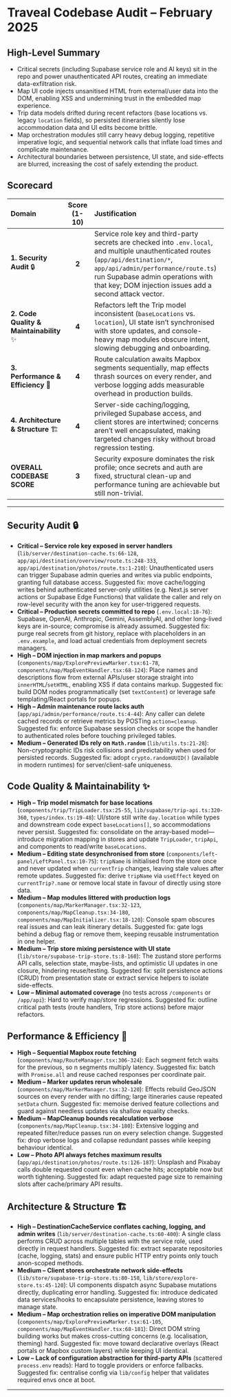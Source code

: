 # Traveal Codebase Audit – February 2025

## High-Level Summary
- Critical secrets (including Supabase service role and AI keys) sit in the repo and power unauthenticated API routes, creating an immediate data-exfiltration risk.
- Map UI code injects unsanitised HTML from external/user data into the DOM, enabling XSS and undermining trust in the embedded map experience.
- Trip data models drifted during recent refactors (base locations vs. legacy `location` fields), so persisted itineraries silently lose accommodation data and UI edits become brittle.
- Map orchestration modules still carry heavy debug logging, repetitive imperative logic, and sequential network calls that inflate load times and complicate maintenance.
- Architectural boundaries between persistence, UI state, and side-effects are blurred, increasing the cost of safely extending the product.

## Scorecard

| Domain | Score (1-10) | Justification |
| :--- | :---: | :--- |
| **1. Security Audit** 🔒 | **2** | Service role key and third-party secrets are checked into `.env.local`, and multiple unauthenticated routes (`app/api/destination/*`, `app/api/admin/performance/route.ts`) run Supabase admin operations with that key; DOM injection issues add a second attack vector. |
| **2. Code Quality & Maintainability** ✨ | **4** | Refactors left the Trip model inconsistent (`baseLocations` vs. `location`), UI state isn’t synchronised with store updates, and console-heavy map modules obscure intent, slowing debugging and onboarding. |
| **3. Performance & Efficiency** 🚀 | **4** | Route calculation awaits Mapbox segments sequentially, map effects thrash sources on every render, and verbose logging adds measurable overhead in production builds. |
| **4. Architecture & Structure** 🏗️ | **4** | Server-side caching/logging, privileged Supabase access, and client stores are intertwined; concerns aren’t well encapsulated, making targeted changes risky without broad regression testing. |
| **OVERALL CODEBASE SCORE** | **3** | Security exposure dominates the risk profile; once secrets and auth are fixed, structural clean-up and performance tuning are achievable but still non-trivial. |

---

## Security Audit 🔒
- **Critical – Service role key exposed in server handlers** (`lib/server/destination-cache.ts:66-128`, `app/api/destination/overview/route.ts:248-333`, `app/api/destination/photos/route.ts:1-210`): Unauthenticated users can trigger Supabase admin queries and writes via public endpoints, granting full database access. Suggested fix: move cache/logging writes behind authenticated server-only utilities (e.g. Next.js server actions or Supabase Edge Functions) that validate the caller and rely on row-level security with the anon key for user-triggered requests.
- **Critical – Production secrets committed to repo** (`.env.local:18-76`): Supabase, OpenAI, Anthropic, Gemini, AssemblyAI, and other long-lived keys are in-source; compromise is already assumed. Suggested fix: purge real secrets from git history, replace with placeholders in an `.env.example`, and load actual credentials from deployment secrets managers.
- **High – DOM injection in map markers and popups** (`components/map/ExplorePreviewMarker.tsx:61-78`, `components/map/MapEventHandler.tsx:68-124`): Place names and descriptions flow from external APIs/user storage straight into `innerHTML`/`setHTML`, enabling XSS if data contains markup. Suggested fix: build DOM nodes programmatically (set `textContent`) or leverage safe templating/React portals for popups.
- **High – Admin maintenance route lacks auth** (`app/api/admin/performance/route.ts:4-44`): Any caller can delete cached records or retrieve metrics by POSTing `action=cleanup`. Suggested fix: enforce Supabase session checks or scope the handler to authenticated roles before touching privileged tables.
- **Medium – Generated IDs rely on `Math.random`** (`lib/utils.ts:21-28`): Non-cryptographic IDs risk collisions and predictability when used for persisted records. Suggested fix: adopt `crypto.randomUUID()` (available in modern runtimes) for server/client-safe uniqueness.

## Code Quality & Maintainability ✨
- **High – Trip model mismatch for base locations** (`components/trip/TripLoader.tsx:25-55`, `lib/supabase/trip-api.ts:320-360`, `types/index.ts:19-48`): UI/store still write `day.location` while types and downstream code expect `baseLocations[]`, so accommodations never persist. Suggested fix: consolidate on the array-based model—introduce migration mapping in stores and update `TripLoader`, `tripApi`, and components to read/write `baseLocations`.
- **Medium – Editing state desynchronised from store** (`components/left-panel/LeftPanel.tsx:10-75`): `tripName` is initialised from the store once and never updated when `currentTrip` changes, leaving stale values after remote updates. Suggested fix: derive `tripName` via `useEffect` keyed on `currentTrip?.name` or remove local state in favour of directly using store data.
- **Medium – Map modules littered with production logs** (`components/map/MarkerManager.tsx:32-123`, `components/map/MapCleanup.tsx:34-180`, `components/map/MapInitializer.tsx:18-120`): Console spam obscures real issues and can leak itinerary details. Suggested fix: gate logs behind a debug flag or remove them, keeping reusable instrumentation in one helper.
- **Medium – Trip store mixing persistence with UI state** (`lib/store/supabase-trip-store.ts:8-160`): The zustand store performs API calls, selection state, maybe-lists, and optimistic UI updates in one closure, hindering reuse/testing. Suggested fix: split persistence actions (CRUD) from presentation state or extract service helpers to isolate side-effects.
- **Low – Minimal automated coverage** (no tests across `/components` or `/app/api`): Hard to verify map/store regressions. Suggested fix: outline critical path tests (route handlers, Trip store actions) before major refactors.

## Performance & Efficiency 🚀
- **High – Sequential Mapbox route fetching** (`components/map/RouteManager.tsx:306-324`): Each segment fetch waits for the previous, so n segments multiply latency. Suggested fix: batch with `Promise.all` and reuse cached responses per coordinate pair.
- **Medium – Marker updates rerun wholesale** (`components/map/MarkerManager.tsx:32-120`): Effects rebuild GeoJSON sources on every render with no diffing; large itineraries cause repeated `setData` churn. Suggested fix: memoise derived feature collections and guard against needless updates via shallow equality checks.
- **Medium – MapCleanup bounds recalculation verbose** (`components/map/MapCleanup.tsx:34-180`): Extensive logging and repeated filter/reduce passes run on every selection change. Suggested fix: drop verbose logs and collapse redundant passes while keeping behaviour identical.
- **Low – Photo API always fetches maximum results** (`app/api/destination/photos/route.ts:126-187`): Unsplash and Pixabay calls double requested count even when cache hits; acceptable now but worth tightening. Suggested fix: adapt requested page size to remaining slots after cache/primary API results.

## Architecture & Structure 🏗️
- **High – DestinationCacheService conflates caching, logging, and admin writes** (`lib/server/destination-cache.ts:60-400`): A single class performs CRUD across multiple tables with the service role, used directly in request handlers. Suggested fix: extract separate repositories (cache, logging, stats) and ensure public HTTP entry points only touch anon-scoped methods.
- **Medium – Client stores orchestrate network side-effects** (`lib/store/supabase-trip-store.ts:80-158`, `lib/store/explore-store.ts:45-120`): UI components dispatch async Supabase mutations directly, duplicating error handling. Suggested fix: introduce dedicated data services/hooks to encapsulate persistence, leaving stores to manage state.
- **Medium – Map orchestration relies on imperative DOM manipulation** (`components/map/ExplorePreviewMarker.tsx:61-105`, `components/map/MapEventHandler.tsx:68-181`): Direct DOM string building works but makes cross-cutting concerns (e.g. localisation, theming) hard. Suggested fix: move toward declarative overlays (React portals or Mapbox custom layers) while keeping UI identical.
- **Low – Lack of configuration abstraction for third-party APIs** (scattered `process.env` reads): Hard to toggle providers or enforce fallbacks. Suggested fix: centralise config via `lib/config` helper that validates required envs once at boot.

---
